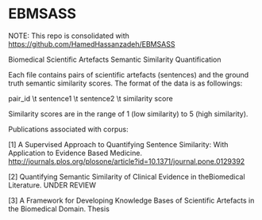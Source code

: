 # EBMSASS

NOTE: This repo is consolidated with https://github.com/HamedHassanzadeh/EBMSASS

Biomedical Scientific Artefacts Semantic Similarity Quantification

Each file contains pairs of scientific artefacts (sentences) and the ground truth semantic similarity scores. The format of the data is as followings:

pair_id \t sentence1 \t sentence2 \t similarity score

Similarity scores are in the range of 1 (low similarity) to 5 (high similarity).


Publications associated with corpus:

[1] A Supervised Approach to Quantifying Sentence Similarity: With Application to Evidence Based Medicine. http://journals.plos.org/plosone/article?id=10.1371/journal.pone.0129392

[2] Quantifying Semantic Similarity of Clinical Evidence in theBiomedical Literature. UNDER REVIEW

[3] A Framework for Developing Knowledge Bases of Scientific Artefacts in the Biomedical Domain. Thesis
